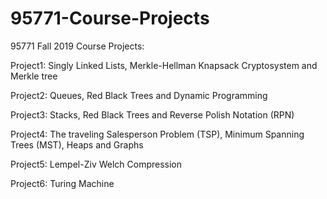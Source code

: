 # 95771-Course-Projects
95771 Fall 2019 Course Projects:

Project1: Singly Linked Lists,  Merkle-Hellman Knapsack Cryptosystem and Merkle tree

Project2: Queues, Red Black Trees and Dynamic Programming

Project3: Stacks, Red Black Trees and Reverse Polish Notation (RPN)

Project4: The traveling Salesperson Problem (TSP), Minimum Spanning Trees (MST), Heaps and Graphs

Project5: Lempel-Ziv Welch Compression

Project6: Turing Machine
